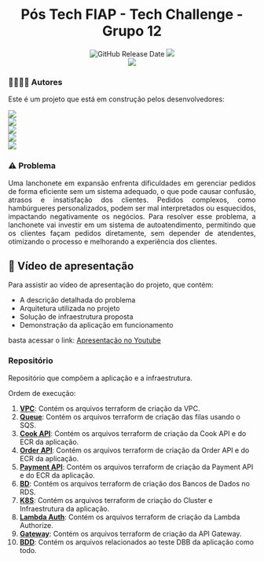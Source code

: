 <div align="center">

# Pós Tech FIAP - Tech Challenge - Grupo 12

![GitHub Release Date](https://img.shields.io/badge/Release%20Date-Fevereiro%202025-yellowgreen)
![](https://img.shields.io/badge/Status-Em%20Desenvolvimento-yellowgreen)
<br>
![](https://img.shields.io/badge/Version-%20v4.0.0-brightgreen)
</div>

### 👨‍💼👩‍💼‍ Autores

Este é um projeto que está em construção pelos desenvolvedores:

![](https://img.shields.io/badge/RM357321-Alexandre%20Miranda-blue)
<br>
![](https://img.shields.io/badge/RM357437-Diego%20Ceccon-blue)
<br>
![](https://img.shields.io/badge/RM357218-Jéssica%20Rodrigues%20-blue)
<br>
![](https://img.shields.io/badge/RM358002-Rodrigo%20Sartori-blue)
<br>
![](https://img.shields.io/badge/RM357991-Wilton%20Souza%20-blue)

### ⚠️ Problema

<p align="justify">Uma lanchonete em expansão enfrenta dificuldades em gerenciar pedidos de forma eficiente sem um sistema adequado, o que pode causar confusão, atrasos e insatisfação dos clientes. Pedidos complexos, como hambúrgueres personalizados, podem ser mal interpretados ou esquecidos, impactando negativamente os negócios. Para resolver esse problema, a lanchonete vai investir em um sistema de autoatendimento, permitindo que os clientes façam pedidos diretamente, sem depender de atendentes, otimizando o processo e melhorando a experiência dos clientes.</p>

## 🎥 Vídeo de apresentação

Para assistir ao vídeo de apresentação do projeto, que contém:
- A descrição detalhada do problema
- Arquitetura utilizada no projeto
- Solução de infraestrutura proposta
- Demonstração da aplicação em funcionamento

basta acessar o link: [Apresentação no Youtube](https://www.youtube.com/watch?v=KRY-Z74_NAk)

### Repositório

Repositório que compõem a aplicação e a infraestrutura.

Ordem de execução: 
1. **[VPC](https://github.com/fiap-soat-12/tech-challenge-vpc)**: Contém os arquivos terraform de criação da VPC.
2. **[Queue](https://github.com/fiap-soat-12/tech-challenge-queue)**: Contém os arquivos terraform de criação das filas usando o SQS.
3. **[Cook API](https://github.com/fiap-soat-12/tech-challenge-cook-api)**: Contém os arquivos terraform de criação da Cook API e do ECR da aplicação.
4. **[Order API](https://github.com/fiap-soat-12/tech-challenge-order-api)**: Contém os arquivos terraform de criação da Order API e do ECR da aplicação.
5. **[Payment API](https://github.com/fiap-soat-12/tech-challenge-payment-api)**: Contém os arquivos terraform de criação da Payment API e do ECR da aplicação.
6. **[BD](https://github.com/fiap-soat-12/tech-challenge-db)**: Contém os arquivos terraform de criação dos Bancos de Dados no RDS.
7. **[K8S](https://github.com/fiap-soat-12/tech-challenge-k8s)**: Contém os arquivos terraform de criação do Cluster e Infraestrutura da aplicação.
8. **[Lambda Auth](https://github.com/fiap-soat-12/tech-challenge-lambda-auth)**: Contém os arquivos terraform de criação da Lambda Authorize.
9. **[Gateway](https://github.com/fiap-soat-12/tech-challenge-gateway)**: Contém os arquivos terraform de criação da API Gateway.
10. **[BDD](https://github.com/fiap-soat-12/tech-challenge-bdd)**: Contém os arquivos relacionados ao teste DBB da aplicação como todo.

